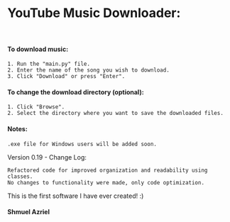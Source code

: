 <h1> YouTube Music Downloader: </h1><br>

<h4>To download music:</h4>

    1. Run the "main.py" file.
    2. Enter the name of the song you wish to download.
    3. Click "Download" or press "Enter".

<h4>To change the download directory (optional):</h4>

    1. Click "Browse".
    2. Select the directory where you want to save the downloaded files.


<h4>Notes:</h4>

    .exe file for Windows users will be added soon.

Version 0.19 - Change Log:

    Refactored code for improved organization and readability using classes.
    No changes to functionality were made, only code optimization.
    

This is the first software I have ever created! :)

<h4>Shmuel Azriel</h4>
